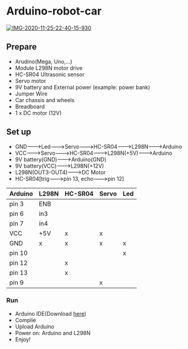 # Arduino-robot-car
<a href='https://postimg.cc/nCcvRvcR' target='_blank'><img src='https://i.postimg.cc/nCcvRvcR/IMG-2020-11-25-22-40-15-930.jpg' border='0' alt='IMG-2020-11-25-22-40-15-930'/></a>
## Prepare
- Arudino(Mega, Uno,...)
- Module L298N motor drive
- HC-SR04 Ultrasonic sensor
- Servo motor
- 9V battery and External power (example: power bank)
- Jumper Wire
- Car chassis and wheels
- Breadboard
- 1 x DC motor (12V)

## Set up

- GND--->Led--->Servo--->HC-SR04--->L298N--->Arduino
- VCC--->Servo--->HC-SR04--->L298N(+5V)--->Arduino
- 9V battery(GND)--->Arduino(GND)
- 9V battery(VCC)--->L298N(+12V)
- L298N(OUT3-OUT4)--->DC Motor
- HC-SR04[trig--->pin 13, echo--->pin 12]

| Arduino         | L298N            | HC-SR04|Servo |Led|
| ----------------| ---------------- |--------|------|---|          
| pin 3           | ENB              |        |      |   |          
| pin 6           | in3              |        |      |   |          
| pin 7           | in4              |        |      |   |          
| VCC             | +5V              |   x    |  x   |   |          
| GND             |  x               |   x    |  x   | x | 
| pin 10          |                  |        |      | x |
| pin 12          |                  |   x    |      |   | 
| pin 13          |                  |   x    |      |   |
| pin 9           |                  |        |   x  |   |

### Run
- Arduino IDE(Download [here](https://www.arduino.cc/en/software))
- Complie
- Upload Arduino
- Power on: Arduino and L298N
- Enjoy!

